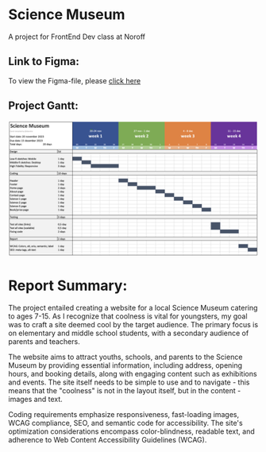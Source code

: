 # Science Museum
A project for FrontEnd Dev class at Noroff

## Link to Figma:
To view the Figma-file, please [click here](https://www.figma.com/file/so5C8tp6z0E13xfd2KZNHT/Semester-Project-2023---Science-Museum?type=design&node-id=1%3A2&mode=design&t=CcYBUEdgl0V6DylM-1 )

## Project Gantt:
![screenshot](https://github.com/elanetto/science-museum/blob/main/assets/planning/Anettes_Gantt.png?raw=true)

# Report Summary:
The project entailed creating a website for a local Science Museum catering to ages 7-15. As I recognize that coolness is vital for youngsters, my goal was to craft a site deemed cool by the target audience. The primary focus is on elementary and middle school students, with a secondary audience of parents and teachers. 

The website aims to attract youths, schools, and parents to the Science Museum by providing essential information, including address, opening hours, and booking details, along with engaging content such as exhibitions and events. The site itself needs to be simple to use and to navigate - this means that the "coolness" is not in the layout itself, but in the content - images and text.

Coding requirements emphasize responsiveness, fast-loading images, WCAG compliance, SEO, and semantic code for accessibility. The site's optimization considerations encompass color-blindness, readable text, and adherence to Web Content Accessibility Guidelines (WCAG).


